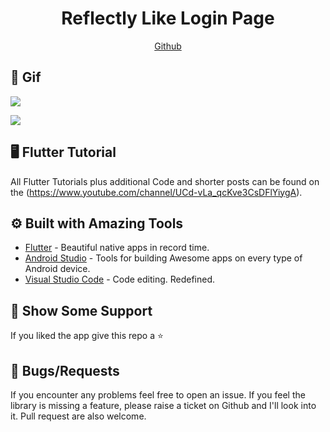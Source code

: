 <h1 align="center"> Reflectly Like Login Page</h1>

<p align="center">
   <a href="https://github.com/joafc96">
    </h1>Github</h1>
  </a>

</p>


## 📱 Gif #


![](https://github.com/RenatoLucasMota/ReflectlyDesignInspiration/blob/master/gif/gif1.gif?raw=true)

![](https://github.com/RenatoLucasMota/ReflectlyDesignInspiration/blob/master/gif/gif2.gif?raw=true)

## 🖥 Flutter Tutorial
All Flutter Tutorials plus additional Code and shorter posts can be found on the (https://www.youtube.com/channel/UCd-vLa_qcKve3CsDFlYiygA).

## ⚙️ Built with Amazing Tools
* [Flutter](https://flutter.dev/) - Beautiful native apps in record time.
* [Android Studio](https://developer.android.com/studio/index.html/) - Tools for building Awesome apps on every type of Android device.
* [Visual Studio Code](https://code.visualstudio.com/) - Code editing. Redefined.


## 🤝 Show Some Support #
If you liked the app give this repo a ⭐️


## 🐞 Bugs/Requests #
If you encounter any problems feel free to open an issue. If you feel the library is missing a feature, please raise a ticket on Github and I'll look into it. Pull request are also welcome.
